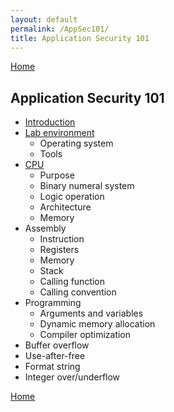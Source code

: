 ```yaml
---
layout: default
permalink: /AppSec101/
title: Application Security 101
---
```


[Home](https://beaujeant.github.io/)

Application Security 101
------------------------

* [Introduction](https://beaujeant.github.io/AppSec101/introduction/)
* [Lab environment](https://beaujeant.github.io/AppSec101/lab/)
  * Operating system
  * Tools
* [CPU](https://beaujeant.github.io/AppSec101/cpu/)
  * Purpose
  * Binary numeral system
  * Logic operation
  * Architecture
  * Memory
* Assembly
  * Instruction
  * Registers
  * Memory
  * Stack
  * Calling function
  * Calling convention
* Programming
  * Arguments and variables
  * Dynamic memory allocation
  * Compiler optimization
* Buffer overflow
* Use-after-free
* Format string
* Integer over/underflow

[Home](https://beaujeant.github.io/)
